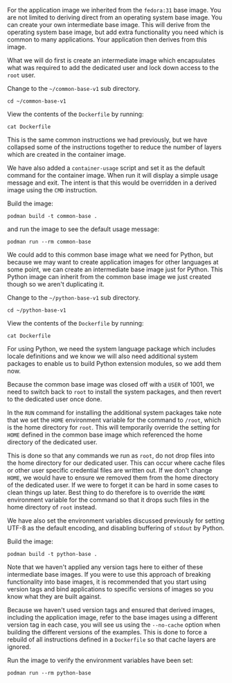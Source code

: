 For the application image we inherited from the `fedora:31` base image. You are not limited to deriving direct from an operating system base image. You can create your own intermediate base image. This will derive from the operating system base image, but add extra functionality you need which is common to many applications. Your application then derives from this image.

What we will do first is create an intermediate image which encapsulates what was required to add the dedicated user and lock down access to the `root` user.

Change to the `~/common-base-v1` sub directory.

```execute
cd ~/common-base-v1
```

View the contents of the `Dockerfile` by running:

```execute
cat Dockerfile
```

This is the same common instructions we had previously, but we have collapsed some of the instructions together to reduce the number of layers which are created in the container image.

We have also added a `container-usage` script and set it as the default command for the container image. When run it will display a simple usage message and exit. The intent is that this would be overridden in a derived image using the `CMD` instruction.

Build the image:

```execute
podman build -t common-base .
```

and run the image to see the default usage message:

```execute
podman run --rm common-base
```

We could add to this common base image what we need for Python, but because we may want to create application images for other languages at some point, we can create an intermediate base image just for Python. This Python image can inherit from the common base image we just created though so we aren't duplicating it.

Change to the `~/python-base-v1` sub directory.

```execute
cd ~/python-base-v1
```
View the contents of the `Dockerfile` by running:

```execute
cat Dockerfile
```

For using Python, we need the system language package which includes locale definitions and we know we will also need additional system packages to enable us to build Python extension modules, so we add them now.

Because the common base image was closed off with a `USER` of 1001, we need to switch back to `root` to install the system packages, and then revert to the dedicated user once done.

In the `RUN` command for installing the additional system packages take note that we set the `HOME` environment variable for the command to `/root`, which is the home directory for `root`. This will temporarily override the setting for `HOME` defined in the common base image which referenced the home directory of the dedicated user.

This is done so that any commands we run as `root`, do not drop files into the home directory for our dedicated user. This can occur where cache files or other user specific credential files are written out. If we don't change `HOME`, we would have to ensure we removed them from the home directory of the dedicated user. If we were to forget it can be hard in some cases to clean things up later. Best thing to do therefore is to override the `HOME` environment variable for the command so that it drops such files in the home directory of `root` instead.

We have also set the environment variables discussed previously for setting UTF-8 as the default encoding, and disabling buffering of `stdout` by Python.

Build the image:

```execute
podman build -t python-base .
```

Note that we haven't applied any version tags here to either of these intermediate base images. If you were to use this approach of breaking functionality into base images, it is recommended that you start using version tags and bind applications to specific versions of images so you know what they are built against.

Because we haven't used version tags and ensured that derived images, including the application image, refer to the base images using a different version tag in each case, you will see us using the `--no-cache` option when building the different versions of the examples. This is done to force a rebuild of all instructions defined in a `Dockerfile` so that cache layers are ignored.

Run the image to verify the environment variables have been set:

```execute
podman run --rm python-base
```
